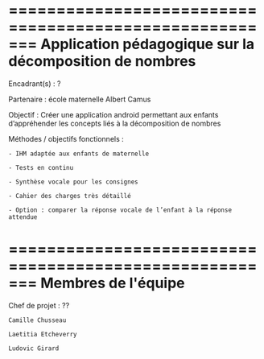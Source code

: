 =======================================================
Application pédagogique sur la décomposition de nombres
=======================================================

Encadrant(s) : ?

Partenaire : école maternelle Albert Camus

Objectif : Créer une application android permettant aux
enfants d’appréhender les concepts liés à la décomposition
de nombres

Méthodes / objectifs fonctionnels :

	- IHM adaptée aux enfants de maternelle

	- Tests en continu

	- Synthèse vocale pour les consignes

	- Cahier des charges très détaillé

	- Option : comparer la réponse vocale de l’enfant à la réponse attendue

=======================================================
Membres de l'équipe
=======================================================
Chef de projet : ??


	Camille Chusseau

	Laetitia Etcheverry

	Ludovic Girard
